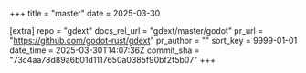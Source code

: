 +++
title = "master"
date = 2025-03-30

[extra]
repo = "gdext"
docs_rel_url = "gdext/master/godot"
pr_url = "https://github.com/godot-rust/gdext"
pr_author = ""
sort_key = 9999-01-01
date_time = 2025-03-30T14:07:36Z
commit_sha = "73c4aa78d89a6b01d1117650a0385f90bf2f5b07"
+++


